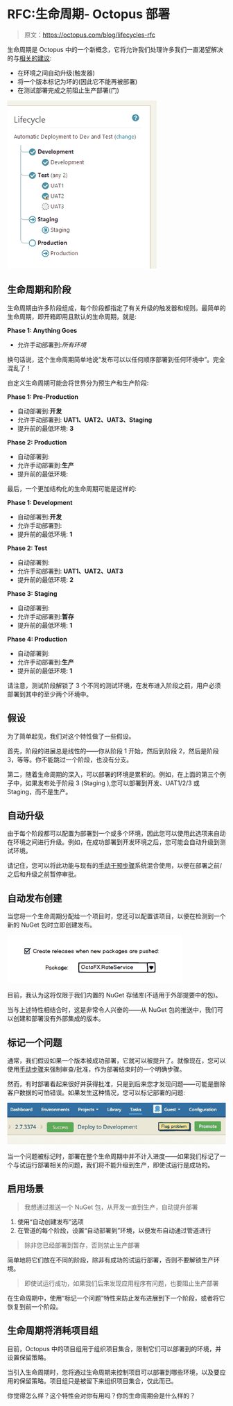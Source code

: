 # RFC:生命周期- Octopus 部署

> 原文：<https://octopus.com/blog/lifecycles-rfc>

生命周期是 Octopus 中的一个新概念，它将允许我们处理许多我们一直渴望解决的与[相关的建议](https://octopusdeploy.uservoice.com/forums/170787-general/suggestions/5730624-triggers-gates-and-bad-releases):

*   在环境之间自动升级(触发器)
*   将一个版本标记为坏的(因此它不能再被部署)
*   在测试部署完成之前阻止生产部署(门)

![Lifecycle example](img/d93215478793d0ffd14502e76b6bdcb9.png)

## 生命周期和阶段

生命周期由许多阶段组成，每个阶段都指定了有关升级的触发器和规则。最简单的生命周期，即开箱即用且默认的生命周期，就是:

**Phase 1: Anything Goes**

*   允许手动部署到:*所有环境*

换句话说，这个生命周期简单地说“发布可以以任何顺序部署到任何环境中”。完全混乱了！

自定义生命周期可能会将世界分为预生产和生产阶段:

**Phase 1: Pre-Production**

*   自动部署到:**开发**
*   允许手动部署到: **UAT1、UAT2、UAT3、Staging**
*   提升前的最低环境: **3**

**Phase 2: Production**

*   自动部署到:
*   允许手动部署到:**生产**
*   提升前的最低环境:

最后，一个更加结构化的生命周期可能是这样的:

**Phase 1: Development**

*   自动部署到:**开发**
*   允许手动部署到:
*   提升前的最低环境: **1**

**Phase 2: Test**

*   自动部署到:
*   允许手动部署到: **UAT1、UAT2、UAT3**
*   提升前的最低环境: **2**

**Phase 3: Staging**

*   自动部署到:
*   允许手动部署到:**暂存**
*   提升前的最低环境: **1**

**Phase 4: Production**

*   自动部署到:
*   允许手动部署到:**生产**
*   提升前的最低环境: **1**

请注意，测试阶段解锁了 3 个不同的测试环境，在发布进入阶段之前，用户必须部署到其中的至少两个环境中。

## 假设

为了简单起见，我们对这个特性做了一些假设。

首先，阶段的进展总是线性的——你从阶段 1 开始，然后到阶段 2，然后是阶段 3，等等。你不能跳过一个阶段，也没有分支。

第二，随着生命周期的深入，可以部署的环境是累积的。例如，在上面的第三个例子中，如果发布处于阶段 3 (Staging ),您可以部署到开发、UAT1/2/3 或 Staging，而不是生产。

## 自动升级

由于每个阶段都可以配置为部署到一个或多个环境，因此您可以使用此选项来自动在环境之间进行升级。例如，在成功部署到开发环境之后，您可能会自动升级到测试环境。

请记住，您可以将此功能与现有的[手动干预步骤](http://docs.octopusdeploy.com/display/OD/Manual+intervention+and+approvals)系统混合使用，以便在部署之前/之后和升级之前暂停审批。

## 自动发布创建

当您将一个生命周期分配给一个项目时，您还可以配置该项目，以便在检测到一个新的 NuGet 包时立即创建发布。

![Create releases automatically](img/54f80157146bc351137e33e73e86bf86.png)

目前，我认为这将仅限于我们内置的 NuGet 存储库(不适用于外部提要中的包)。

当与上述特性相结合时，这是非常令人兴奋的——从 NuGet 包的推送中，我们可以创建和部署没有外部集成的版本。

## 标记一个问题

通常，我们假设如果一个版本被成功部署，它就可以被提升了。就像现在，您可以使用[手动步骤](http://docs.octopusdeploy.com/display/OD/Manual+intervention+and+approvals)来强制审查/批准，作为部署结束时的一个明确步骤。

然而，有时部署看起来很好并获得批准，只是到后来您才发现问题——可能是删除客户数据的可怕错误。如果发生这种情况，您可以标记部署的问题:

![Flag a problem](img/a6dcc20efc9967e6f88806d821f3afae.png)

当一个问题被标记时，部署在整个生命周期中并不计入进度——如果我们标记了一个与试运行部署相关的问题，我们将不能升级到生产，即使试运行是成功的。

## 启用场景

> 我想通过推送一个 NuGet 包，从开发一直到生产，自动提升部署

1.  使用“自动创建发布”选项
2.  在管道的每个阶段，设置“自动部署到”环境，以便发布自动通过管道进行

> 除非您已经部署到暂存，否则禁止生产部署

简单地将它们放在不同的阶段，除非有成功的试运行部署，否则不要解锁生产环境。

> 即使试运行成功，如果我们后来发现应用程序有问题，也要阻止生产部署

在生命周期中，使用“标记一个问题”特性来防止发布进展到下一个阶段，或者将它恢复到前一个阶段。

## 生命周期将消耗项目组

目前，Octopus 中的项目组用于组织项目集合，限制它们可以部署到的环境，并设置保留策略。

当引入生命周期时，您将通过生命周期来控制项目可以部署到哪些环境，以及要应用的保留策略。项目组只是被留下来组织项目集合，仅此而已。

你觉得怎么样？这个特性会对你有用吗？你的生命周期会是什么样的？